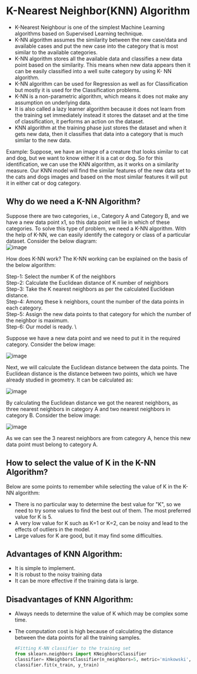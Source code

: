 # K-Nearest Neighbor(KNN) Algorithm
- K-Nearest Neighbour is one of the simplest Machine Learning algorithms based on Supervised Learning technique.
- K-NN algorithm assumes the similarity between the new case/data and available cases and put the new case into the category that is most similar to the available categories.
- K-NN algorithm stores all the available data and classifies a new data point based on the similarity. This means when new data appears then it can be easily classified into a well suite category by using K- NN algorithm.
- K-NN algorithm can be used for Regression as well as for Classification but mostly it is used for the Classification problems.
- K-NN is a non-parametric algorithm, which means it does not make any assumption on underlying data.
- It is also called a lazy learner algorithm because it does not learn from the training set immediately instead it stores the dataset and at the time of classification, it performs an action on the dataset.
- KNN algorithm at the training phase just stores the dataset and when it gets new data, then it classifies that data into a category that is much similar to the new data.

Example: Suppose, we have an image of a creature that looks similar to cat and dog, but we want to know either it is a cat or dog. So for this identification, we can use the KNN algorithm, as it works on a similarity measure. Our KNN model will find the similar features of the new data set to the cats and dogs images and based on the most similar features it will put it in either cat or dog category.

## Why do we need a K-NN Algorithm?
Suppose there are two categories, i.e., Category A and Category B, and we have a new data point x1, so this data point will lie in which of these categories. To solve this type of problem, we need a K-NN algorithm. With the help of K-NN, we can easily identify the category or class of a particular dataset. Consider the below diagram: \
![image](https://user-images.githubusercontent.com/58425689/107843791-11073700-6df6-11eb-9a84-72651af523b8.png)

How does K-NN work?
The K-NN working can be explained on the basis of the below algorithm:

Step-1: Select the number K of the neighbors \
Step-2: Calculate the Euclidean distance of K number of neighbors \
Step-3: Take the K nearest neighbors as per the calculated Euclidean distance. \
Step-4: Among these k neighbors, count the number of the data points in each category. \
Step-5: Assign the new data points to that category for which the number of the neighbor is maximum. \
Step-6: Our model is ready. \

Suppose we have a new data point and we need to put it in the required category. Consider the below image:

![image](https://user-images.githubusercontent.com/58425689/107843813-3a27c780-6df6-11eb-8557-ef0944f2d0ea.png)

Next, we will calculate the Euclidean distance between the data points. The Euclidean distance is the distance between two points, which we have already studied in geometry. It can be calculated as:

![image](https://user-images.githubusercontent.com/58425689/107843817-3c8a2180-6df6-11eb-915b-3d0b08b67059.png)

By calculating the Euclidean distance we got the nearest neighbors, as three nearest neighbors in category A and two nearest neighbors in category B. Consider the below image:

![image](https://user-images.githubusercontent.com/58425689/107843820-3eec7b80-6df6-11eb-8b4b-55af83a0f4d1.png)

As we can see the 3 nearest neighbors are from category A, hence this new data point must belong to category A.

## How to select the value of K in the K-NN Algorithm?
Below are some points to remember while selecting the value of K in the K-NN algorithm:

- There is no particular way to determine the best value for "K", so we need to try some values to find the best out of them. The most preferred value for K is 5.
- A very low value for K such as K=1 or K=2, can be noisy and lead to the effects of outliers in the model.
- Large values for K are good, but it may find some difficulties.

## Advantages of KNN Algorithm:
- It is simple to implement.
- It is robust to the noisy training data
- It can be more effective if the training data is large.  

## Disadvantages of KNN Algorithm:
- Always needs to determine the value of K which may be complex some time.
- The computation cost is high because of calculating the distance between the data points for all the training samples.

  ```python 
  #Fitting K-NN classifier to the training set  
  from sklearn.neighbors import KNeighborsClassifier  
  classifier= KNeighborsClassifier(n_neighbors=5, metric='minkowski', p=2 )  
  classifier.fit(x_train, y_train)  
  ```
